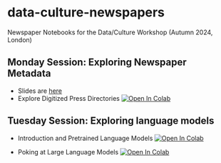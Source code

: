 # data-culture-newspapers
Newspaper Notebooks for the Data/Culture Workshop (Autumn 2024, London)

## Monday Session: Exploring Newspaper Metadata

- Slides are [here](https://docs.google.com/presentation/d/1O8DxG8bdCIh818rqKIoWTt2i85AdrjNUzvY3ztxtmyY/edit?usp=sharing)
- Explore Digitized Press Directories <a target="_blank" href="https://colab.research.google.com/github/kasparvonbeelen/data-culture-newspapers/blob/main/Data_Culture_Autumn_Workshop_Explore_Mitchell.ipynb">
  <img src="https://colab.research.google.com/assets/colab-badge.svg" alt="Open In Colab"/>
</a>

## Tuesday Session: Exploring language models

- Introduction and Pretrained Language Models <a target="_blank" href="https://colab.research.google.com/github/kasparvonbeelen/data-culture-newspapers/blob/main/1_Introduction_and_PLMs.ipynb">
  <img src="https://colab.research.google.com/assets/colab-badge.svg" alt="Open In Colab"/>
</a>

- Poking at Large Language Models <a target="_blank" href="https://colab.research.google.com/github/kasparvonbeelen/data-culture-newspapers/blob/main/2_Poking_LLMs_with_HF.ipynb">
  <img src="https://colab.research.google.com/assets/colab-badge.svg" alt="Open In Colab"/>
</a>
